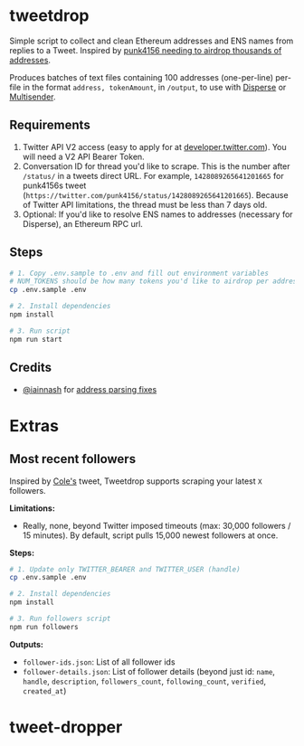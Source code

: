 # tweetdrop

Simple script to collect and clean Ethereum addresses and ENS names from replies to a Tweet. Inspired by [punk4156 needing to airdrop thousands of addresses](https://twitter.com/punk4156/status/1428089265641201665?s=20).

Produces batches of text files containing 100 addresses (one-per-line) per-file in the format `address, tokenAmount`, in `/output`, to use with [Disperse](https://disperse.app/) or [Multisender](https://multisender.app/).

## Requirements

1. Twitter API V2 access (easy to apply for at [developer.twitter.com](https://developer.twitter.com)). You will need a V2 API Bearer Token.
2. Conversation ID for thread you'd like to scrape. This is the number after `/status/` in a tweets direct URL. For example, `1428089265641201665` for punk4156s tweet (`https://twitter.com/punk4156/status/1428089265641201665`). Because of Twitter API limitations, the thread must be less than 7 days old.
3. Optional: If you'd like to resolve ENS names to addresses (necessary for Disperse), an Ethereum RPC url.

## Steps

```bash
# 1. Copy .env.sample to .env and fill out environment variables
# NUM_TOKENS should be how many tokens you'd like to airdrop per address
cp .env.sample .env

# 2. Install dependencies
npm install

# 3. Run script
npm run start
```

## Credits

- [@iainnash](https://github.com/iainnash) for [address parsing fixes](https://github.com/Anish-Agnihotri/tweetdrop/issues/1)

# Extras

## Most recent followers

Inspired by [Cole's](https://twitter.com/ColeThereum/status/1468221153344954369?s=20) tweet, Tweetdrop supports scraping your latest `X` followers.

**Limitations:**

- Really, none, beyond Twitter imposed timeouts (max: 30,000 followers / 15 minutes). By default, script pulls 15,000 newest followers at once.

**Steps:**

```bash
# 1. Update only TWITTER_BEARER and TWITTER_USER (handle)
cp .env.sample .env

# 2. Install dependencies
npm install

# 3. Run followers script
npm run followers
```

**Outputs:**

- `follower-ids.json`: List of all follower ids
- `follower-details.json`: List of follower details (beyond just id: `name`, `handle`, `description`, `followers_count`, `following_count`, `verified`, `created_at`)
# tweet-dropper
